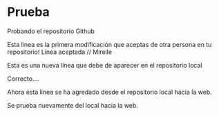 # Prueba
Probando el repositorio Github

Esta linea es la primera modificación que aceptas de otra persona en tu repositorio!
Línea aceptada // Mirelle 

Esta es una nueva línea que debe de aparecer en el repositorio local

Correcto....

Ahora esta línea se ha agredado desde el repositorio local hacia la web.

Se prueba nuevamente del local hacia la web.